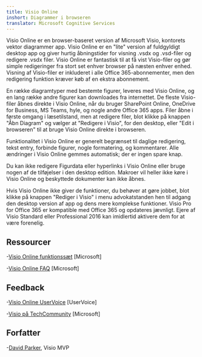 ```yaml
---
title: Visio Online
inshort: Diagrammer i browseren
translator: Microsoft Cognitive Services
---
```



Visio Online er en browser-baseret version af Microsoft Visio, kontorets vektor diagrammer app. Visio Online er en "lite" version af fuldgyldigt desktop app og giver hurtig åbningstider for visning .vsdx og .vsd-filer og redigere .vsdx filer. Visio Online er fantastisk til at få vist Visio-filer og gør simple redigeringer fra stort set enhver browser på næsten enhver enhed. Visning af Visio-filer er inkluderet i alle Office 365-abonnementer, men den redigering funktion kræver køb af en ekstra abonnement.

En række diagramtyper med bestemte figurer, leveres med Visio Online, og en lang række andre figurer kan downloades fra internettet. De fleste Visio-filer åbnes direkte i Visio Online, når du bruger SharePoint Online, OneDrive for Business, MS Teams, hyle, og nogle andre Office 365 apps. Filer åbne i første omgang i læsetilstand, men at redigere filer, blot klikke på knappen "Åbn Diagram" og vælger at "Redigere i Visio", for den desktop, eller "Edit i browseren" til at bruge Visio Online direkte i browseren.

Funktionalitet i Visio Online er generelt begrænset til daglige redigering, tekst entry, forbinde figurer, nogle formatering, og kommentarer. Alle ændringer i Visio Online gemmes automatisk; der er ingen spare knap.

Du kan ikke redigere Figurdata eller hyperlinks i Visio Online eller bruge nogen af de tilføjelser i den desktop edition. Makroer vil heller ikke køre i Visio Online og beskyttede dokumenter kan ikke åbnes.

Hvis Visio Online ikke giver de funktioner, du behøver at gøre jobbet, blot klikke på knappen "Rediger i Visio" i menu advokatstanden hen til adgang den desktop version af app og dens mere komplekse funktioner. Visio Pro for Office 365 er kompatible med Office 365 og opdateres jævnligt. Ejere af Visio Standard eller Professional 2016 kan imidlertid aktivere dem for at være forenelig.

Ressourcer
---------

-[Visio Online funktionssæt](https://technet.microsoft.com/library/visio-online-service-descriptoin.aspx)
    \[Microsoft\]

-[Visio Online FAQ](https://support.office.com/en-us/article/Visio-Online-Frequently-Asked-Questions-e6647040-2fca-42ec-9fa5-d16a4e39e0ee?ui=en-US&rs=en-US&ad=US)
    \[Microsoft\]

Feedback
---------

-[Visio Online UserVoice](https://visio.uservoice.com/forums/368199-visio-online)
    \[UserVoice\]

-[Visio på TechCommunity](https://techcommunity.microsoft.com/t5/Visio/ct-p/Visio)
    \[Microsoft\]

Forfatter
---------

-[David Parker](https://www.linkedin.com/in/bvisual/), Visio MVP


